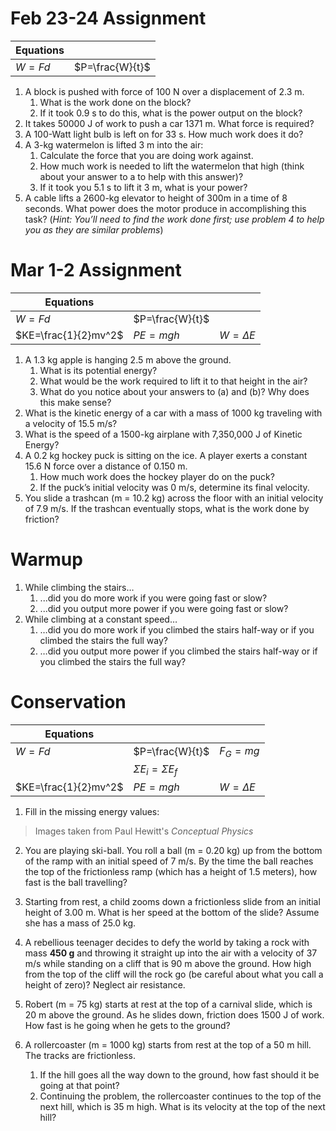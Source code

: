 Feb 23-24 Assignment
==================


| Equations |                 |
|-----------|-----------------|
|   $W=Fd$  | $P=\frac{W}{t}$ |


1. A block is pushed with force of 100 N over a displacement of 2.3 m.
	1. What is the work done on the block?
	2. If it took 0.9 s to do this, what is the power output on the block?
2. It takes 50000 J of work to push a car 1371 m.  What force is required?
3. A 100-Watt light bulb is left on for 33 s.  How much work does it do?
4. A 3-kg watermelon is lifted 3 m into the air:
	1. Calculate the force that you are doing work against.
	2. How much work is needed to lift the watermelon that high (think about your answer to a to help with this answer)?
	3. If it took you 5.1 s to lift it 3 m, what is your power?
5. A cable lifts a 2600-kg elevator to height of 300m in a time of 8 seconds.  What power does the motor produce in accomplishing this task? (*Hint: You’ll need to find the work done first; use problem 4 to help you as they are similar problems*)

Mar 1-2 Assignment
=====

| Equations          |                 |               |
|--------------------|-----------------|---------------|
|   $W=Fd$           | $P=\frac{W}{t}$ |               |
|$KE=\frac{1}{2}mv^2$|     $PE=mgh$    | $W=\Delta E$ | 

1. A 1.3 kg apple is hanging 2.5 m above the ground.
	1. What is its potential energy?
	2. What would be the work required to lift it to that height in the air?
	3. What do you notice about your answers to (a) and (b)?  Why does this make sense?
2. What is the kinetic energy of a car with a mass of 1000 kg traveling with a velocity of 15.5 m/s?
3. What is the speed of a 1500-kg airplane with 7,350,000 J of Kinetic Energy?
4. A 0.2 kg hockey puck is sitting on the ice.  A player exerts a constant 15.6 N force over a distance of 0.150 m.
	1. How much work does the hockey player do on the puck?
	2. If the puck’s initial velocity was 0 m/s, determine its final velocity.
5. You slide a trashcan (m = 10.2 kg) across the floor with an initial velocity of 7.9 m/s.  If the trashcan eventually stops, what is the work done by friction?

Warmup
======
1. While climbing the stairs…
	1. ...did you do more work if you were going fast or slow?
	2. ...did you output more power if you were going fast or slow?
2. While climbing at a constant speed…
	1. …did you do more work if you climbed the stairs half-way or if you climbed the stairs the full way?
	2. …did you output more power if you climbed the stairs half-way or if you climbed the stairs the full way?


Conservation
======

| Equations          |                       |                       |
|--------------------|:----------------------|-----------------------|
|   $W=Fd$           |    $P=\frac{W}{t}$    |        $F_G=mg$       |
|                    |$\Sigma E_i=\Sigma E_f$|                       |
|$KE=\frac{1}{2}mv^2$|        $PE=mgh$       |     $W=\Delta E$      | 

1. Fill in the missing energy values:

> Images taken from Paul Hewitt's *Conceptual Physics*

2. You are playing ski-ball.  You roll a ball (m = 0.20 kg) up from the bottom of the ramp with an initial speed of 7 m/s.  By the time the ball reaches the top of the frictionless ramp (which has a height of 1.5 meters), how fast is the ball travelling?
3. Starting from rest, a child zooms down a frictionless slide from an initial height of 3.00 m.  What is her speed at the bottom of the slide?  Assume she has a mass of 25.0 kg.
4. A rebellious teenager decides to defy the world by taking a rock with mass **450 g** and throwing it straight up into the air with a velocity of 37 m/s while standing on a cliff that is 90 m above the ground.  How high from the top of the cliff will the rock go (be careful about what you call a height of zero)?  Neglect air resistance.
5. Robert (m = 75 kg) starts at rest at the top of a carnival slide, which is 20 m above the ground.  As he slides down, friction does 1500 J of work.  How fast is he going when he gets to the ground?



6. A rollercoaster (m = 1000 kg) starts from rest at the top of a 50 m hill.  The tracks are frictionless.
	1. If the hill goes all the way down to the ground, how fast should it be going at that point?
	2. Continuing the problem, the rollercoaster continues to the top of the next hill, which is 35 m high.  What is its velocity at the top of the next hill?
<!--stackedit_data:
eyJoaXN0b3J5IjpbLTIxMzIyNzIyNTUsLTEwNDg1NjkxMTYsLT
M2NTczNzgxOCwtOTM2ODU1MTUyLC0xNzc5NDE2NDldfQ==
-->